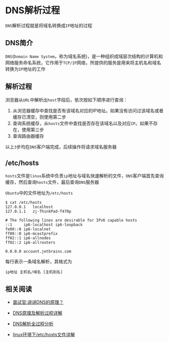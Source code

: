 
# DNS解析过程

`DNS`解析过程就是将域名转换成`IP`地址的过程

## DNS简介

`DNS`(`Domain Name System`，称为域名系统)，是一种组织成域层次结构的计算机和网络服务命名系统，它作用于`TCP/IP`网络，所提供的服务是用来将主机名和域名转换为`IP`地址的工作

## 解析过程

浏览器从`URL`中解析出`host`字段后，依次按如下顺序进行查询：

1. 从浏览器缓存中查找是否有该域名对应的IP地址。如果没有访问过该域名或者缓存已清空，则使用第二步
2. 查询系统缓存，从`hosts`文件中查找是否存在该域名以及对应`IP`。如果不存在，使用第三步
3. 查询路由器缓存

以上`3`步均在`DNS`客户端完成，后续操作将请求域名服务器

## /etc/hosts

`hosts`文件是`linux`系统中负责`ip`地址与域名快速解析的文件，`DNS`客户端首先查询缓存，然后查询`hosts`文件，最后查询`DNS`服务器

`Ubuntu`中的文件地址为`/etc/hosts`

```
$ cat /etc/hosts
127.0.0.1	localhost
127.0.1.1	zj-ThinkPad-T470p

# The following lines are desirable for IPv6 capable hosts
::1     ip6-localhost ip6-loopback
fe00::0 ip6-localnet
ff00::0 ip6-mcastprefix
ff02::1 ip6-allnodes
ff02::2 ip6-allrouters

0.0.0.0 account.jetbrains.com
```

每行表示一条域名解析，其格式为

```
ip地址 主机名/域名 [主机别名]
```

## 相关阅读

* [面试官:讲讲DNS的原理？](https://zhuanlan.zhihu.com/p/79350395)

* [DNS原理及解析过程详解](https://zhuanlan.zhihu.com/p/88260838)

* [DNS解析全过程分析](https://www.cnblogs.com/kongtongshu/p/11069559.html)

* [linux环境下/etc/hosts文件详解](https://www.jianshu.com/p/476a92a39b45)